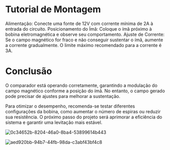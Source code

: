 # Tutorial de Montagem

Alimentação: Conecte uma fonte de 12V com corrente mínima de 2A à entrada do circuito.
Posicionamento do Ímã: Coloque o ímã próximo à bobina eletromagnética e observe seu comportamento.
Ajuste de Corrente:
Se o campo magnético for fraco e não conseguir sustentar o ímã, aumente a corrente gradualmente.
O limite máximo recomendado para a corrente é 3A.

# Conclusão

O comparador está operando corretamente, garantindo a modulação do campo magnético conforme a posição do ímã. No entanto, o campo gerado pode precisar de ajustes para melhorar a sustentação.

Para otimizar o desempenho, recomenda-se testar diferentes configurações da bobina, como aumentar o número de espiras ou reduzir sua resistência. O próximo passo do projeto será aprimorar a eficiência do sistema e garantir uma levitação mais estável.

![0c34652b-8204-46a0-8ba4-53899614b443](https://github.com/user-attachments/assets/b64aa917-37e4-468b-900e-5aa5dbd1f4c7)


![aed920bb-94b7-44fb-98da-c3abf43bf4c8](https://github.com/user-attachments/assets/3044dfc1-0cae-4eb3-81ce-547ab6bc17d1)
